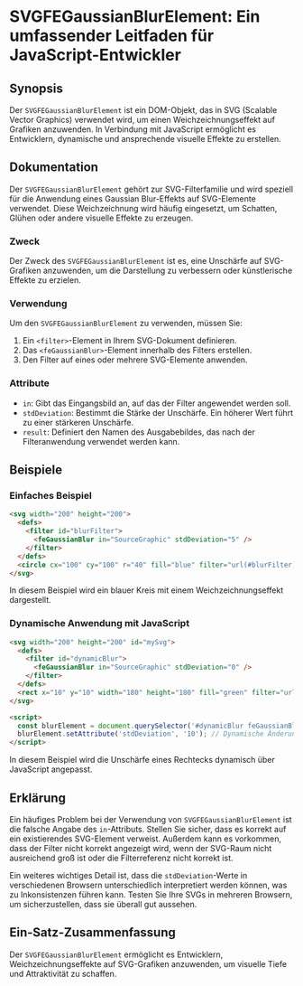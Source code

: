 <!--
Meta Description: # SVGFEGaussianBlurElement: Ein umfassender Leitfaden für JavaScript-Entwickler ## Synopsis Der `SVGFEGaussianBlurElement` ist ein DOM-Objekt, das in ...
Meta Keywords: svg, der, filter, ein, svgfegaussianblurelement
-->

# SVGFEGaussianBlurElement: Ein umfassender Leitfaden für JavaScript-Entwickler

## Synopsis
Der `SVGFEGaussianBlurElement` ist ein DOM-Objekt, das in SVG (Scalable Vector Graphics) verwendet wird, um einen Weichzeichnungseffekt auf Grafiken anzuwenden. In Verbindung mit JavaScript ermöglicht es Entwicklern, dynamische und ansprechende visuelle Effekte zu erstellen.

## Dokumentation
Der `SVGFEGaussianBlurElement` gehört zur SVG-Filterfamilie und wird speziell für die Anwendung eines Gaussian Blur-Effekts auf SVG-Elemente verwendet. Diese Weichzeichnung wird häufig eingesetzt, um Schatten, Glühen oder andere visuelle Effekte zu erzeugen.

### Zweck
Der Zweck des `SVGFEGaussianBlurElement` ist es, eine Unschärfe auf SVG-Grafiken anzuwenden, um die Darstellung zu verbessern oder künstlerische Effekte zu erzielen.

### Verwendung
Um den `SVGFEGaussianBlurElement` zu verwenden, müssen Sie:
1. Ein `<filter>`-Element in Ihrem SVG-Dokument definieren.
2. Das `<feGaussianBlur>`-Element innerhalb des Filters erstellen.
3. Den Filter auf eines oder mehrere SVG-Elemente anwenden.

### Attribute
- `in`: Gibt das Eingangsbild an, auf das der Filter angewendet werden soll.
- `stdDeviation`: Bestimmt die Stärke der Unschärfe. Ein höherer Wert führt zu einer stärkeren Unschärfe.
- `result`: Definiert den Namen des Ausgabebildes, das nach der Filteranwendung verwendet werden kann.

## Beispiele
### Einfaches Beispiel
```html
<svg width="200" height="200">
  <defs>
    <filter id="blurFilter">
      <feGaussianBlur in="SourceGraphic" stdDeviation="5" />
    </filter>
  </defs>
  <circle cx="100" cy="100" r="40" fill="blue" filter="url(#blurFilter)" />
</svg>
```
In diesem Beispiel wird ein blauer Kreis mit einem Weichzeichnungseffekt dargestellt.

### Dynamische Anwendung mit JavaScript
```html
<svg width="200" height="200" id="mySvg">
  <defs>
    <filter id="dynamicBlur">
      <feGaussianBlur in="SourceGraphic" stdDeviation="0" />
    </filter>
  </defs>
  <rect x="10" y="10" width="180" height="180" fill="green" filter="url(#dynamicBlur)" />
</svg>

<script>
  const blurElement = document.querySelector('#dynamicBlur feGaussianBlur');
  blurElement.setAttribute('stdDeviation', '10'); // Dynamische Änderung der Unschärfe
</script>
```
In diesem Beispiel wird die Unschärfe eines Rechtecks dynamisch über JavaScript angepasst.

## Erklärung
Ein häufiges Problem bei der Verwendung von `SVGFEGaussianBlurElement` ist die falsche Angabe des `in`-Attributs. Stellen Sie sicher, dass es korrekt auf ein existierendes SVG-Element verweist. Außerdem kann es vorkommen, dass der Filter nicht korrekt angezeigt wird, wenn der SVG-Raum nicht ausreichend groß ist oder die Filterreferenz nicht korrekt ist.

Ein weiteres wichtiges Detail ist, dass die `stdDeviation`-Werte in verschiedenen Browsern unterschiedlich interpretiert werden können, was zu Inkonsistenzen führen kann. Testen Sie Ihre SVGs in mehreren Browsern, um sicherzustellen, dass sie überall gut aussehen.

## Ein-Satz-Zusammenfassung
Der `SVGFEGaussianBlurElement` ermöglicht es Entwicklern, Weichzeichnungseffekte auf SVG-Grafiken anzuwenden, um visuelle Tiefe und Attraktivität zu schaffen.